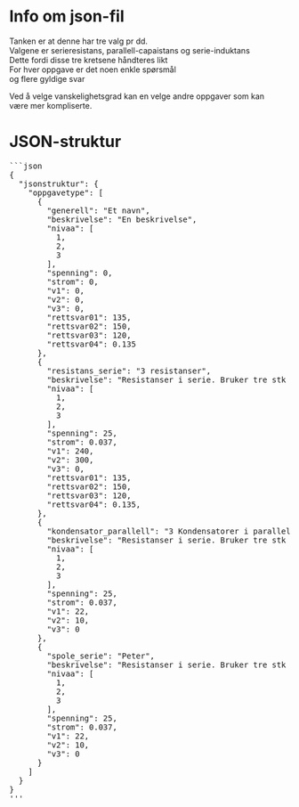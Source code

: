 # Info om json-fil
Tanken er at denne har tre valg pr dd.  
Valgene er serieresistans, parallell-capaistans og serie-induktans  
Dette fordi disse tre kretsene håndteres likt  
For hver oppgave er det noen enkle spørsmål  
og flere gyldige svar  

Ved å velge vanskelighetsgrad kan en velge andre oppgaver som kan  
være mer kompliserte.

# JSON-struktur
<pre>
```json
{
  "jsonstruktur": {
    "oppgavetype": [
      {
        "generell": "Et navn",
        "beskrivelse": "En beskrivelse",
        "nivaa": [
          1,
          2,
          3
        ],
        "spenning": 0,
        "strom": 0,
        "v1": 0,
        "v2": 0,
        "v3": 0,
        "rettsvar01": 135,
        "rettsvar02": 150,
        "rettsvar03": 120,
        "rettsvar04": 0.135
      },
      {
        "resistans_serie": "3 resistanser",
        "beskrivelse": "Resistanser i serie. Bruker tre stk resistanser Finn En av resistansverdiene",
        "nivaa": [
          1,
          2,
          3
        ],
        "spenning": 25,
        "strom": 0.037,
        "v1": 240,
        "v2": 300,
        "v3": 0,
        "rettsvar01": 135,
        "rettsvar02": 150,
        "rettsvar03": 120,
        "rettsvar04": 0.135,
      },
      {
        "kondensator_parallell": "3 Kondensatorer i parallell",
        "beskrivelse": "Resistanser i serie. Bruker tre stk resistanser Finn En av resistansverdiene",
        "nivaa": [
          1,
          2,
          3
        ],
        "spenning": 25,
        "strom": 0.037,
        "v1": 22,
        "v2": 10,
        "v3": 0
      },
      {
        "spole_serie": "Peter",
        "beskrivelse": "Resistanser i serie. Bruker tre stk resistanser Finn En av resistansverdiene",
        "nivaa": [
          1,
          2,
          3
        ],
        "spenning": 25,
        "strom": 0.037,
        "v1": 22,
        "v2": 10,
        "v3": 0
      }
    ]
  }
}
'''
</pre>